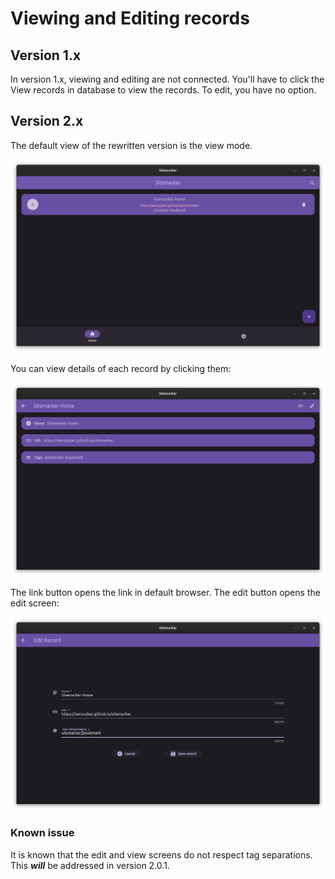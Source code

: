 # Viewing and Editing records

## Version 1.x

In version 1.x, viewing and editing are not connected. You'll have to click the View records in database to view the records.
To edit, you have no option.

## Version 2.x

The default view of the rewritten version is the view mode. 

![View area](./img/view.png)

You can view details of each record by clicking them:

![View Detail](./img/view-detail.png)

The link button opens the link in default browser. The edit button opens the edit screen:

![Edit Screen](./img/edit.png)

### Known issue

It is known that the edit and view screens do not respect tag separations. This **_will_** be addressed in version 2.0.1.